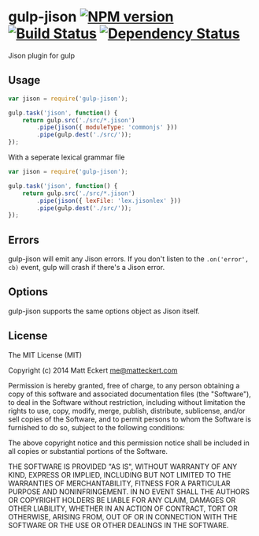 gulp-jison [![NPM version](https://badge.fury.io/js/gulp-jison.png)](http://badge.fury.io/js/gulp-jison) [![Build Status](https://travis-ci.org/matteckert/gulp-jison.png?branch=master)](https://travis-ci.org/matteckert/gulp-jison) [![Dependency Status](https://david-dm.org/matteckert/gulp-jison.png)](https://david-dm.org/matteckert/gulp-jison)
==========

Jison plugin for gulp

Usage
-----

```javascript
var jison = require('gulp-jison');

gulp.task('jison', function() {
    return gulp.src('./src/*.jison')
        .pipe(jison({ moduleType: 'commonjs' }))
        .pipe(gulp.dest('./src/'));
});
```

With a seperate lexical grammar file
```javascript
var jison = require('gulp-jison');

gulp.task('jison', function() {
    return gulp.src('./src/*.jison')
        .pipe(jison({ lexFile: 'lex.jisonlex' }))
        .pipe(gulp.dest('./src/'));
});
```

Errors
------

gulp-jison will emit any Jison errors. If you don't listen to the 
`.on('error', cb)` event, gulp will crash if there's a Jison error.

Options
--------

gulp-jison supports the same options object as Jison itself.

License
-------

The MIT License (MIT)

Copyright (c) 2014 Matt Eckert <me@matteckert.com>

Permission is hereby granted, free of charge, to any person obtaining a copy of
this software and associated documentation files (the "Software"), to deal in
the Software without restriction, including without limitation the rights to
use, copy, modify, merge, publish, distribute, sublicense, and/or sell copies of
the Software, and to permit persons to whom the Software is furnished to do so,
subject to the following conditions:

The above copyright notice and this permission notice shall be included in all
copies or substantial portions of the Software.

THE SOFTWARE IS PROVIDED "AS IS", WITHOUT WARRANTY OF ANY KIND, EXPRESS OR
IMPLIED, INCLUDING BUT NOT LIMITED TO THE WARRANTIES OF MERCHANTABILITY, FITNESS
FOR A PARTICULAR PURPOSE AND NONINFRINGEMENT. IN NO EVENT SHALL THE AUTHORS OR
COPYRIGHT HOLDERS BE LIABLE FOR ANY CLAIM, DAMAGES OR OTHER LIABILITY, WHETHER
IN AN ACTION OF CONTRACT, TORT OR OTHERWISE, ARISING FROM, OUT OF OR IN
CONNECTION WITH THE SOFTWARE OR THE USE OR OTHER DEALINGS IN THE SOFTWARE.
